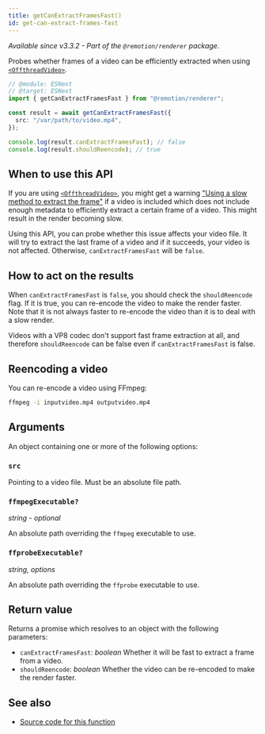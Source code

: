 ```yaml
---
title: getCanExtractFramesFast()
id: get-can-extract-frames-fast
---
```


_Available since v3.3.2 - Part of the `@remotion/renderer` package._

Probes whether frames of a video can be efficiently extracted when using [`<OffthreadVideo>`](/docs/offthreadvideo).

```ts twoslash
// @module: ESNext
// @target: ESNext
import { getCanExtractFramesFast } from "@remotion/renderer";

const result = await getCanExtractFramesFast({
  src: "/var/path/to/video.mp4",
});

console.log(result.canExtractFramesFast); // false
console.log(result.shouldReencode); // true
```

## When to use this API

If you are using [`<OffthreadVideo>`](/docs/offthreadvideo), you might get a warning ["Using a slow method to extract the frame"](/docs/slow-method-to-extract-frame) if a video is included which does not include enough metadata to efficiently extract a certain frame of a video. This might result in the render becoming slow.

Using this API, you can probe whether this issue affects your video file. It will try to extract the last frame of a video and if it succeeds, your video is not affected. Otherwise, `canExtractFramesFast` will be `false`.

## How to act on the results

When `canExtractFramesFast` is `false`, you should check the `shouldReencode` flag. If it is true, you can re-encode the video to make the render faster. Note that it is not always faster to re-encode the video than it is to deal with a slow render.

Videos with a VP8 codec don't support fast frame extraction at all, and therefore `shouldReencode` can be false even if `canExtractFramesFast` is false.

## Reencoding a video

You can re-encode a video using FFmpeg:

```sh
ffmpeg -i inputvideo.mp4 outputvideo.mp4
```

## Arguments

An object containing one or more of the following options:

### `src`

Pointing to a video file. Must be an absolute file path.

### `ffmpegExecutable?`

_string - optional_

An absolute path overriding the `ffmpeg` executable to use.

### `ffprobeExecutable?`

_string, options_

An absolute path overriding the `ffprobe` executable to use.

## Return value

Returns a promise which resolves to an object with the following parameters:

- `canExtractFramesFast`: _boolean_ Whether it will be fast to extract a frame from a video.
- `shouldReencode`: _boolean_ Whether the video can be re-encoded to make the render faster.

## See also

- [Source code for this function](https://github.com/remotion-dev/remotion/blob/main/packages/renderer/src/can-extract-frames-fast.ts)
